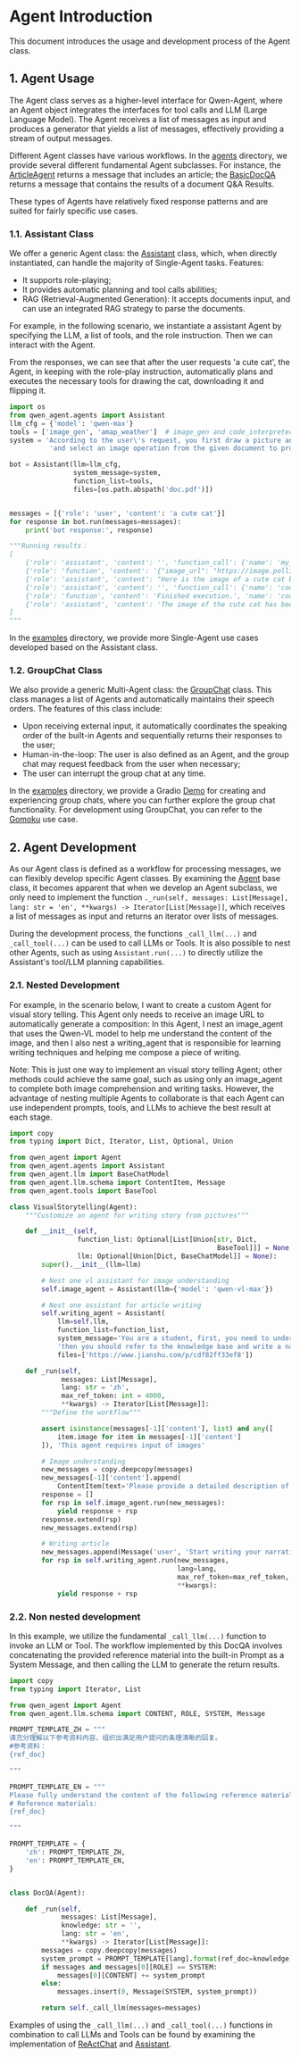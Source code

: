 <!---
Copyright 2023 The Qwen team, Alibaba Group. All rights reserved.

Licensed under the Apache License, Version 2.0 (the "License");
you may not use this file except in compliance with the License.
You may obtain a copy of the License at

   http://www.apache.org/licenses/LICENSE-2.0

Unless required by applicable law or agreed to in writing, software
distributed under the License is distributed on an "AS IS" BASIS,
WITHOUT WARRANTIES OR CONDITIONS OF ANY KIND, either express or implied.
See the License for the specific language governing permissions and
limitations under the License.
-->

# Agent Introduction

This document introduces the usage and development process of the Agent class.

## 1. Agent Usage
The Agent class serves as a higher-level interface for Qwen-Agent, where an Agent object integrates the interfaces for tool calls and LLM (Large Language Model).
The Agent receives a list of messages as input and produces a generator that yields a list of messages, effectively providing a stream of output messages.

Different Agent classes have various workflows. In the [agents](../qwen_agent/agents) directory, we provide several different fundamental Agent subclasses.
For instance, the [ArticleAgent](../qwen_agent/agents/article_agent.py) returns a message that includes an article;
the [BasicDocQA](../qwen_agent/agents/doc_qa/basic_doc_qa.py) returns a message that contains the results of a document Q&A Results.

These types of Agents have relatively fixed response patterns and are suited for fairly specific use cases.

### 1.1. Assistant Class
We offer a generic Agent class: the [Assistant](../qwen_agent/agents/assistant.py) class,
which, when directly instantiated, can handle the majority of Single-Agent tasks.
Features:
- It supports role-playing;
- It provides automatic planning and tool calls abilities;
- RAG (Retrieval-Augmented Generation): It accepts documents input, and can use an integrated RAG strategy to parse the documents.

For example, in the following scenario, we instantiate a assistant Agent by specifying the LLM, a list of tools, and the role instruction.
Then we can interact with the Agent.

From the responses, we can see that after the user requests 'a cute cat',
the Agent, in keeping with the role-play instruction, automatically plans and executes the necessary tools for drawing the cat, downloading it and flipping it.

```py
import os
from qwen_agent.agents import Assistant
llm_cfg = {'model': 'qwen-max'}
tools = ['image_gen', 'amap_weather']  # image_gen and code_interpreter is a built-in tool in Qwen-Agent
system = 'According to the user\'s request, you first draw a picture and then automatically run code to download the picture ' + \
          'and select an image operation from the given document to process the image'

bot = Assistant(llm=llm_cfg,
                system_message=system,
                function_list=tools,
                files=[os.path.abspath('doc.pdf')])


messages = [{'role': 'user', 'content': 'a cute cat'}]
for response in bot.run(messages=messages):
    print('bot response:', response)

"""Running results：
[
    {'role': 'assistant', 'content': '', 'function_call': {'name': 'my_image_gen', 'arguments': '{"prompt": "a cute cat"}'}},
    {'role': 'function', 'content': '{"image_url": "https://image.pollinations.ai/prompt/a%20cute%20cat"}', 'name': 'my_image_gen'},
    {'role': 'assistant', 'content': "Here is the image of a cute cat based on your description:\n\n![](https://image.pollinations.ai/prompt/a%20cute%20cat)\n\nNow, let's proceed with downloading this image and performing an operation such as flipping it."},
    {'role': 'assistant', 'content': '', 'function_call': {'name': 'code_interpreter', 'arguments': '```py\nfrom PIL import Image\nimport requests\n\n# Downloading the cute cat image\nurl = "https://image.pollinations.ai/prompt/a%20cute%20cat"\nresponse = requests.get(url)\nwith open("cute_cat.jpg", \'wb\') as file:\n    file.write(response.content)\n\n# Flipping the image horizontally\ndef flip_image_horizontally(filename):\n    img = Image.open(filename)\n    flipped_img = img.transpose(Image.FLIP_LEFT_RIGHT)\n    flipped_img.save("flipped_cute_cat.jpg")\n    return flipped_img\n\n# Performing the horizontal flip\nflipped_cat = flip_image_horizontally("cute_cat.jpg")\n```'}},
    {'role': 'function', 'content': 'Finished execution.', 'name': 'code_interpreter'},
    {'role': 'assistant', 'content': 'The image of the cute cat has been downloaded and flipped horizontally. The flipped image has been saved as "flipped_cute_cat.jpg". Since we\'re in a text-based environment, I can\'t display the actual image here, but you can check it out at the location where the script was executed.'}
]
"""
```

In the [examples](../examples) directory,
we provide more Single-Agent use cases developed based on the Assistant class.

### 1.2. GroupChat Class
We also provide a generic Multi-Agent class: the [GroupChat](../qwen_agent/agents/group_chat.py) class. This class manages a list of Agents and automatically maintains their speech orders.
The features of this class include:
- Upon receiving external input, it automatically coordinates the speaking order of the built-in Agents and sequentially returns their responses to the user;
- Human-in-the-loop: The user is also defined as an Agent, and the group chat may request feedback from the user when necessary;
- The user can interrupt the group chat at any time.

In the [examples](../examples) directory, we provide a Gradio [Demo](../examples/group_chat_demo.py) for creating and experiencing group chats,
where you can further explore the group chat functionality.
For development using GroupChat, you can refer to the [Gomoku](../examples/group_chat_chess.py) use case.

## 2. Agent Development

As our Agent class is defined as a workflow for processing messages, we can flexibly develop specific Agent classes.
By examining the [Agent](../qwen_agent/agent.py) base class, it becomes apparent that when we develop an Agent subclass, we only need to implement the function
`._run(self, messages: List[Message], lang: str = 'en', **kwargs) -> Iterator[List[Message]]`,
which receives a list of messages as input and returns an iterator over lists of messages.

During the development process, the functions `_call_llm(...)` and `_call_tool(...)` can be used to call LLMs or Tools.
It is also possible to nest other Agents, such as using `Assistant.run(...)` to directly utilize the Assistant's tool/LLM planning capabilities.

### 2.1. Nested Development
For example, in the scenario below, I want to create a custom Agent for visual story telling.
This Agent only needs to receive an image URL to automatically generate a composition:
In this Agent, I nest an image_agent that uses the Qwen-VL model to help me understand the content of the image,
and then I also nest a writing_agent that is responsible for learning writing techniques and helping me compose a piece of writing.

Note: This is just one way to implement an visual story telling Agent; other methods could achieve the same goal, such as using only an image_agent to complete both image comprehension and writing tasks.
However, the advantage of nesting multiple Agents to collaborate is that each Agent can use independent prompts, tools, and LLMs to achieve the best result at each stage.

```py
import copy
from typing import Dict, Iterator, List, Optional, Union

from qwen_agent import Agent
from qwen_agent.agents import Assistant
from qwen_agent.llm import BaseChatModel
from qwen_agent.llm.schema import ContentItem, Message
from qwen_agent.tools import BaseTool

class VisualStorytelling(Agent):
    """Customize an agent for writing story from pictures"""

    def __init__(self,
                 function_list: Optional[List[Union[str, Dict,
                                                    BaseTool]]] = None,
                 llm: Optional[Union[Dict, BaseChatModel]] = None):
        super().__init__(llm=llm)

        # Nest one vl assistant for image understanding
        self.image_agent = Assistant(llm={'model': 'qwen-vl-max'})

        # Nest one assistant for article writing
        self.writing_agent = Assistant(
            llm=self.llm,
            function_list=function_list,
            system_message='You are a student, first, you need to understand the content of the picture,' +
            'then you should refer to the knowledge base and write a narrative essay of 800 words based on the picture.',
            files=['https://www.jianshu.com/p/cdf82ff33ef8'])

    def _run(self,
             messages: List[Message],
             lang: str = 'zh',
             max_ref_token: int = 4000,
             **kwargs) -> Iterator[List[Message]]:
        """Define the workflow"""

        assert isinstance(messages[-1]['content'], list) and any([
            item.image for item in messages[-1]['content']
        ]), 'This agent requires input of images'

        # Image understanding
        new_messages = copy.deepcopy(messages)
        new_messages[-1]['content'].append(
            ContentItem(text='Please provide a detailed description of all the details of this image'))
        response = []
        for rsp in self.image_agent.run(new_messages):
            yield response + rsp
        response.extend(rsp)
        new_messages.extend(rsp)

        # Writing article
        new_messages.append(Message('user', 'Start writing your narrative essay based on the above image content!'))
        for rsp in self.writing_agent.run(new_messages,
                                          lang=lang,
                                          max_ref_token=max_ref_token,
                                          **kwargs):
            yield response + rsp
```

### 2.2. Non nested development

In this example, we utilize the fundamental `_call_llm(...)` function to invoke an LLM or Tool.
The workflow implemented by this DocQA involves concatenating the provided reference material into the built-in Prompt as a System Message,
and then calling the LLM to generate the return results.

```py
import copy
from typing import Iterator, List

from qwen_agent import Agent
from qwen_agent.llm.schema import CONTENT, ROLE, SYSTEM, Message

PROMPT_TEMPLATE_ZH = """
请充分理解以下参考资料内容，组织出满足用户提问的条理清晰的回复。
#参考资料：
{ref_doc}

"""

PROMPT_TEMPLATE_EN = """
Please fully understand the content of the following reference materials and organize a clear response that meets the user's questions.
# Reference materials:
{ref_doc}

"""

PROMPT_TEMPLATE = {
    'zh': PROMPT_TEMPLATE_ZH,
    'en': PROMPT_TEMPLATE_EN,
}


class DocQA(Agent):

    def _run(self,
             messages: List[Message],
             knowledge: str = '',
             lang: str = 'en',
             **kwargs) -> Iterator[List[Message]]:
        messages = copy.deepcopy(messages)
        system_prompt = PROMPT_TEMPLATE[lang].format(ref_doc=knowledge)
        if messages and messages[0][ROLE] == SYSTEM:
            messages[0][CONTENT] += system_prompt
        else:
            messages.insert(0, Message(SYSTEM, system_prompt))

        return self._call_llm(messages=messages)

```

Examples of using the `_call_llm(...)` and `_call_tool(...)` functions in combination to call LLMs and Tools can be found by examining the implementation of [ReActChat](../qwen_agent/agents/react_chat.py) and [Assistant](../qwen_agent/agents/assistant.py).
